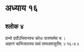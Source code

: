 # अध्याय १६

## श्लोक ४

दम्भो दर्पोऽभिमानश्च क्रोधः पारुष्यमेव च ।<br>अज्ञानं चाभिजातस्य पार्थ सम्पदमासुरीम् ॥ १६-४॥<br><br>

